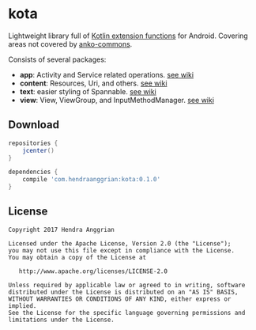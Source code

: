 kota
====
Lightweight library full of [Kotlin extension functions] for Android.
Covering areas not covered by [anko-commons].

Consists of several packages:
* **app**: Activity and Service related operations. [see wiki][app]
* **content**: Resources, Uri, and others. [see wiki][content]
* **text**: easier styling of Spannable. [see wiki][text]
* **view**: View, ViewGroup, and InputMethodManager. [see wiki][view]

Download
--------
```gradle
repositories {
    jcenter()
}

dependencies {
    compile 'com.hendraanggrian:kota:0.1.0'
}
```

License
-------
    Copyright 2017 Hendra Anggrian

    Licensed under the Apache License, Version 2.0 (the "License");
    you may not use this file except in compliance with the License.
    You may obtain a copy of the License at

       http://www.apache.org/licenses/LICENSE-2.0

    Unless required by applicable law or agreed to in writing, software
    distributed under the License is distributed on an "AS IS" BASIS,
    WITHOUT WARRANTIES OR CONDITIONS OF ANY KIND, either express or implied.
    See the License for the specific language governing permissions and
    limitations under the License.

[Kotlin extension functions]: https://kotlinlang.org/docs/reference/extensions.html
[anko-commons]: https://github.com/Kotlin/anko
[app]: https://github.com/HendraAnggrian/kota/wiki/PackageApp
[content]: https://github.com/HendraAnggrian/kota/wiki/PackageContent
[text]: https://github.com/HendraAnggrian/kota/wiki/PackageText
[view]: https://github.com/HendraAnggrian/kota/wiki/PackageView